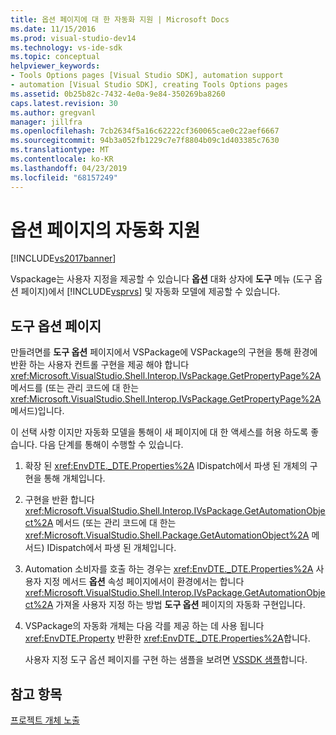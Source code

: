 ```yaml
---
title: 옵션 페이지에 대 한 자동화 지원 | Microsoft Docs
ms.date: 11/15/2016
ms.prod: visual-studio-dev14
ms.technology: vs-ide-sdk
ms.topic: conceptual
helpviewer_keywords:
- Tools Options pages [Visual Studio SDK], automation support
- automation [Visual Studio SDK], creating Tools Options pages
ms.assetid: 0b25b82c-7432-4e0a-9e84-350269ba8260
caps.latest.revision: 30
ms.author: gregvanl
manager: jillfra
ms.openlocfilehash: 7cb2634f5a16c62222cf360065cae0c22aef6667
ms.sourcegitcommit: 94b3a052fb1229c7e7f8804b09c1d403385c7630
ms.translationtype: MT
ms.contentlocale: ko-KR
ms.lasthandoff: 04/23/2019
ms.locfileid: "68157249"
---
```

# <a name="automation-support-for-options-pages"></a>옵션 페이지의 자동화 지원
[!INCLUDE[vs2017banner](../../includes/vs2017banner.md)]

Vspackage는 사용자 지정을 제공할 수 있습니다 **옵션** 대화 상자에 **도구** 메뉴 (도구 옵션 페이지)에서 [!INCLUDE[vsprvs](../../includes/vsprvs-md.md)] 및 자동화 모델에 제공할 수 있습니다.  
  
## <a name="tools-options-pages"></a>도구 옵션 페이지  
 만들려면를 **도구 옵션** 페이지에서 VSPackage에 VSPackage의 구현을 통해 환경에 반환 하는 사용자 컨트롤 구현을 제공 해야 합니다 <xref:Microsoft.VisualStudio.Shell.Interop.IVsPackage.GetPropertyPage%2A> 메서드를 (또는 관리 코드에 대 한는 <xref:Microsoft.VisualStudio.Shell.Interop.IVsPackage.GetPropertyPage%2A> 메서드)입니다.  
  
 이 선택 사항 이지만 자동화 모델을 통해이 새 페이지에 대 한 액세스를 허용 하도록 좋습니다. 다음 단계를 통해이 수행할 수 있습니다.  
  
1. 확장 된 <xref:EnvDTE._DTE.Properties%2A> IDispatch에서 파생 된 개체의 구현을 통해 개체입니다.  
  
2. 구현을 반환 합니다 <xref:Microsoft.VisualStudio.Shell.Interop.IVsPackage.GetAutomationObject%2A> 메서드 (또는 관리 코드에 대 한는 <xref:Microsoft.VisualStudio.Shell.Package.GetAutomationObject%2A> 메서드) IDispatch에서 파생 된 개체입니다.  
  
3. Automation 소비자를 호출 하는 경우는 <xref:EnvDTE._DTE.Properties%2A> 사용자 지정 메서드 **옵션** 속성 페이지에서이 환경에서는 합니다 <xref:Microsoft.VisualStudio.Shell.Interop.IVsPackage.GetAutomationObject%2A> 가져올 사용자 지정 하는 방법 **도구 옵션** 페이지의 자동화 구현입니다.  
  
4. VSPackage의 자동화 개체는 다음 각를 제공 하는 데 사용 됩니다 <xref:EnvDTE.Property> 반환한 <xref:EnvDTE._DTE.Properties%2A>합니다.  
  
   사용자 지정 도구 옵션 페이지를 구현 하는 샘플을 보려면 [VSSDK 샘플](../../misc/vssdk-samples.md)합니다.  
  
## <a name="see-also"></a>참고 항목  
 [프로젝트 개체 노출](../../extensibility/internals/exposing-project-objects.md)
